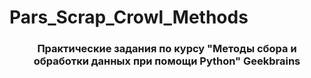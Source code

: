 # Pars_Scrap_Crowl_Methods
### <center>Практические задания по курсу "Методы сбора и обработки данных при помощи Python" Geekbrains
